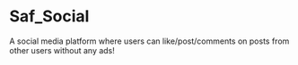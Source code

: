 # Saf_Social
A social media platform where users can like/post/comments on posts from other users without any ads!
